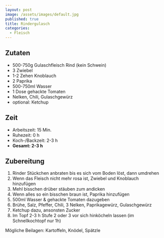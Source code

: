 ```yaml
---
layout: post
image: /assets/images/default.jpg
published: true
title: Rindergulasch
categories:
  - Fleisch
---
```

## Zutaten

* 500-750g Gulaschfleisch Rind (kein Schwein)
* 3 Zwiebel
* 1-2 Zehen Knoblauch
* 2 Paprika
* 500-750ml Wasser
* 1 Dose gehackte Tomaten
* Nelken, Chili, Gulaschgewürz
* optional: Ketchup

## Zeit

* Arbeitszeit: 15 Min.
* Ruhezeit: 0 h
* Koch-/Backzeit: 2-3 h
* **Gesamt: 2-3 h**

## Zubereitung

1. Rinder Stückchen anbraten bis es sich vom Boden löst, dann umdrehen
2. Wenn das Fleisch nicht mehr rosa ist, Zwiebel und Knoblauch hinzufügen
3. Mehl bisschen drüber stäuben zum andicken
4. Wenn alles so ein bisschen braun ist, Paprika hinzufügen
5. 500ml Wasser & gehackte Tomaten dazugeben
6. Brühe, Salz, Pfeffer, Chili, 3 Nelken, Paprikagewürz, Gulaschgewürz
7. Ketchup dazu, ansonsten Zucker
8. Im Topf 2-3 h Stufe 2 oder 3 vor sich hinköcheln lassen (im Schnellkochtopf nur 1h)

Mögliche Beilagen: Kartoffeln, Knödel, Spätzle

